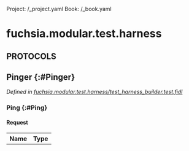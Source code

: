 Project: /_project.yaml
Book: /_book.yaml

# fuchsia.modular.test.harness


## **PROTOCOLS**

## Pinger {:#Pinger}
*Defined in [fuchsia.modular.test.harness/test_harness_builder.test.fidl](https://fuchsia.googlesource.com/fuchsia/+/master/sdk/lib/modular/testing/cpp/test_harness_builder.test.fidl#8)*


### Ping {:#Ping}


#### Request
<table>
    <tr><th>Name</th><th>Type</th></tr>
    </table>

















